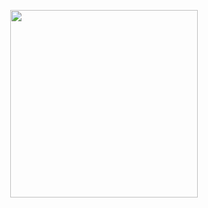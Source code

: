 <p align="center">
  <img src="https://github.com/user-attachments/assets/5f852f29-6a68-400c-9b25-71f843f24060" width="300">
</p>
